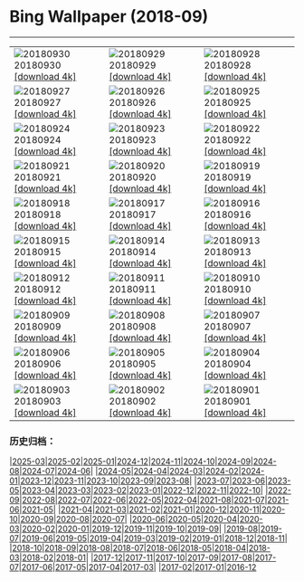 # Bing Wallpaper (2018-09)
**************

<table><tr><td><img src="https://www.bing.com/az/hprichbg/rb/guoqing_ZH-CN10903461145_1920x1080.jpg" alt="20180930"> 20180930 <a href="https://www.bing.com/az/hprichbg/rb/guoqing_ZH-CN10903461145_UHD.jpg">[download 4k]</a></td><td><img src="https://www.bing.com/az/hprichbg/rb/TheLongWalk_ZH-CN11094733779_1920x1080.jpg" alt="20180929"> 20180929 <a href="https://www.bing.com/az/hprichbg/rb/TheLongWalk_ZH-CN11094733779_UHD.jpg">[download 4k]</a></td><td><img src="https://www.bing.com/az/hprichbg/rb/GoldBridge_ZH-CN5579326717_1920x1080.jpg" alt="20180928"> 20180928 <a href="https://www.bing.com/az/hprichbg/rb/GoldBridge_ZH-CN5579326717_UHD.jpg">[download 4k]</a></td></tr><tr><td><img src="https://www.bing.com/az/hprichbg/rb/SouthernRightFlukes_ZH-CN11723769399_1920x1080.jpg" alt="20180927"> 20180927 <a href="https://www.bing.com/az/hprichbg/rb/SouthernRightFlukes_ZH-CN11723769399_UHD.jpg">[download 4k]</a></td><td><img src="https://www.bing.com/az/hprichbg/rb/Shipyard_ZH-CN13183467490_1920x1080.jpg" alt="20180926"> 20180926 <a href="https://www.bing.com/az/hprichbg/rb/Shipyard_ZH-CN13183467490_UHD.jpg">[download 4k]</a></td><td><img src="https://www.bing.com/az/hprichbg/rb/JacobHashimoto_ZH-CN8083666733_1920x1080.jpg" alt="20180925"> 20180925 <a href="https://www.bing.com/az/hprichbg/rb/JacobHashimoto_ZH-CN8083666733_UHD.jpg">[download 4k]</a></td></tr><tr><td><img src="https://www.bing.com/az/hprichbg/rb/GiantSequoia_ZH-CN12159357875_1920x1080.jpg" alt="20180924"> 20180924 <a href="https://www.bing.com/az/hprichbg/rb/GiantSequoia_ZH-CN12159357875_UHD.jpg">[download 4k]</a></td><td><img src="https://www.bing.com/az/hprichbg/rb/QinhuaiRiver_ZH-CN10131273425_1920x1080.jpg" alt="20180923"> 20180923 <a href="https://www.bing.com/az/hprichbg/rb/QinhuaiRiver_ZH-CN10131273425_UHD.jpg">[download 4k]</a></td><td><img src="https://www.bing.com/az/hprichbg/rb/ShenandoahAutumn_ZH-CN12756614363_1920x1080.jpg" alt="20180922"> 20180922 <a href="https://www.bing.com/az/hprichbg/rb/ShenandoahAutumn_ZH-CN12756614363_UHD.jpg">[download 4k]</a></td></tr><tr><td><img src="https://www.bing.com/az/hprichbg/rb/MunichTuba_ZH-CN7797561799_1920x1080.jpg" alt="20180921"> 20180921 <a href="https://www.bing.com/az/hprichbg/rb/MunichTuba_ZH-CN7797561799_UHD.jpg">[download 4k]</a></td><td><img src="https://www.bing.com/az/hprichbg/rb/ImaginePeace_ZH-CN12572046001_1920x1080.jpg" alt="20180920"> 20180920 <a href="https://www.bing.com/az/hprichbg/rb/ImaginePeace_ZH-CN12572046001_UHD.jpg">[download 4k]</a></td><td><img src="https://www.bing.com/az/hprichbg/rb/BlackpoolTowerBallroom_ZH-CN8455917047_1920x1080.jpg" alt="20180919"> 20180919 <a href="https://www.bing.com/az/hprichbg/rb/BlackpoolTowerBallroom_ZH-CN8455917047_UHD.jpg">[download 4k]</a></td></tr><tr><td><img src="https://www.bing.com/az/hprichbg/rb/DriftwoodPirate_ZH-CN11949090819_1920x1080.jpg" alt="20180918"> 20180918 <a href="https://www.bing.com/az/hprichbg/rb/DriftwoodPirate_ZH-CN11949090819_UHD.jpg">[download 4k]</a></td><td><img src="https://www.bing.com/az/hprichbg/rb/CalidrisCanutus_ZH-CN10519054459_1920x1080.jpg" alt="20180917"> 20180917 <a href="https://www.bing.com/az/hprichbg/rb/CalidrisCanutus_ZH-CN10519054459_UHD.jpg">[download 4k]</a></td><td><img src="https://www.bing.com/az/hprichbg/rb/RedMapleQue_ZH-CN8685756305_1920x1080.jpg" alt="20180916"> 20180916 <a href="https://www.bing.com/az/hprichbg/rb/RedMapleQue_ZH-CN8685756305_UHD.jpg">[download 4k]</a></td></tr><tr><td><img src="https://www.bing.com/az/hprichbg/rb/MonumentFountain_ZH-CN12137557720_1920x1080.jpg" alt="20180915"> 20180915 <a href="https://www.bing.com/az/hprichbg/rb/MonumentFountain_ZH-CN12137557720_UHD.jpg">[download 4k]</a></td><td><img src="https://www.bing.com/az/hprichbg/rb/BlackCuillin_ZH-CN10048970076_1920x1080.jpg" alt="20180914"> 20180914 <a href="https://www.bing.com/az/hprichbg/rb/BlackCuillin_ZH-CN10048970076_UHD.jpg">[download 4k]</a></td><td><img src="https://www.bing.com/az/hprichbg/rb/GustavKlimt_ZH-CN9730106413_1920x1080.jpg" alt="20180913"> 20180913 <a href="https://www.bing.com/az/hprichbg/rb/GustavKlimt_ZH-CN9730106413_UHD.jpg">[download 4k]</a></td></tr><tr><td><img src="https://www.bing.com/az/hprichbg/rb/BurgundyVineyards_ZH-CN11711344803_1920x1080.jpg" alt="20180912"> 20180912 <a href="https://www.bing.com/az/hprichbg/rb/BurgundyVineyards_ZH-CN11711344803_UHD.jpg">[download 4k]</a></td><td><img src="https://www.bing.com/az/hprichbg/rb/BlackBrowed_ZH-CN11903207028_1920x1080.jpg" alt="20180911"> 20180911 <a href="https://www.bing.com/az/hprichbg/rb/BlackBrowed_ZH-CN11903207028_UHD.jpg">[download 4k]</a></td><td><img src="https://www.bing.com/az/hprichbg/rb/ShinjukuKiku_ZH-CN8446848393_1920x1080.jpg" alt="20180910"> 20180910 <a href="https://www.bing.com/az/hprichbg/rb/ShinjukuKiku_ZH-CN8446848393_UHD.jpg">[download 4k]</a></td></tr><tr><td><img src="https://www.bing.com/az/hprichbg/rb/Honeycomb_ZH-CN7204448210_1920x1080.jpg" alt="20180909"> 20180909 <a href="https://www.bing.com/az/hprichbg/rb/Honeycomb_ZH-CN7204448210_UHD.jpg">[download 4k]</a></td><td><img src="https://www.bing.com/az/hprichbg/rb/RoyalOntarioMuseum_ZH-CN10362892998_1920x1080.jpg" alt="20180908"> 20180908 <a href="https://www.bing.com/az/hprichbg/rb/RoyalOntarioMuseum_ZH-CN10362892998_UHD.jpg">[download 4k]</a></td><td><img src="https://www.bing.com/az/hprichbg/rb/TrinityLibrary_ZH-CN10332583093_1920x1080.jpg" alt="20180907"> 20180907 <a href="https://www.bing.com/az/hprichbg/rb/TrinityLibrary_ZH-CN10332583093_UHD.jpg">[download 4k]</a></td></tr><tr><td><img src="https://www.bing.com/az/hprichbg/rb/BrazilianPine_ZH-CN10573180887_1920x1080.jpg" alt="20180906"> 20180906 <a href="https://www.bing.com/az/hprichbg/rb/BrazilianPine_ZH-CN10573180887_UHD.jpg">[download 4k]</a></td><td><img src="https://www.bing.com/az/hprichbg/rb/Rockhopper_ZH-CN9080431020_1920x1080.jpg" alt="20180905"> 20180905 <a href="https://www.bing.com/az/hprichbg/rb/Rockhopper_ZH-CN9080431020_UHD.jpg">[download 4k]</a></td><td><img src="https://www.bing.com/az/hprichbg/rb/SockeyeReturns_ZH-CN9894542410_1920x1080.jpg" alt="20180904"> 20180904 <a href="https://www.bing.com/az/hprichbg/rb/SockeyeReturns_ZH-CN9894542410_UHD.jpg">[download 4k]</a></td></tr><tr><td><img src="https://www.bing.com/az/hprichbg/rb/RoundBales_ZH-CN8377464305_1920x1080.jpg" alt="20180903"> 20180903 <a href="https://www.bing.com/az/hprichbg/rb/RoundBales_ZH-CN8377464305_UHD.jpg">[download 4k]</a></td><td><img src="https://www.bing.com/az/hprichbg/rb/SunFlowersStorm_ZH-CN8706728441_1920x1080.jpg" alt="20180902"> 20180902 <a href="https://www.bing.com/az/hprichbg/rb/SunFlowersStorm_ZH-CN8706728441_UHD.jpg">[download 4k]</a></td><td><img src="https://www.bing.com/az/hprichbg/rb/VenetianRowing_ZH-CN6668445308_1920x1080.jpg" alt="20180901"> 20180901 <a href="https://www.bing.com/az/hprichbg/rb/VenetianRowing_ZH-CN6668445308_UHD.jpg">[download 4k]</a></td></tr></table>

### 历史归档：

|[2025-03](/../2025-03/2025-03.md)|[2025-02](/../2025-02/2025-02.md)|[2025-01](/../2025-01/2025-01.md)|[2024-12](/../2024-12/2024-12.md)|[2024-11](/../2024-11/2024-11.md)|[2024-10](/../2024-10/2024-10.md)|[2024-09](/../2024-09/2024-09.md)|[2024-08](/../2024-08/2024-08.md)|[2024-07](/../2024-07/2024-07.md)|[2024-06](/../2024-06/2024-06.md)|
|[2024-05](/../2024-05/2024-05.md)|[2024-04](/../2024-04/2024-04.md)|[2024-03](/../2024-03/2024-03.md)|[2024-02](/../2024-02/2024-02.md)|[2024-01](/../2024-01/2024-01.md)|[2023-12](/../2023-12/2023-12.md)|[2023-11](/../2023-11/2023-11.md)|[2023-10](/../2023-10/2023-10.md)|[2023-09](/../2023-09/2023-09.md)|[2023-08](/../2023-08/2023-08.md)|
|[2023-07](/../2023-07/2023-07.md)|[2023-06](/../2023-06/2023-06.md)|[2023-05](/../2023-05/2023-05.md)|[2023-04](/../2023-04/2023-04.md)|[2023-03](/../2023-03/2023-03.md)|[2023-02](/../2023-02/2023-02.md)|[2023-01](/../2023-01/2023-01.md)|[2022-12](/../2022-12/2022-12.md)|[2022-11](/../2022-11/2022-11.md)|[2022-10](/../2022-10/2022-10.md)|
|[2022-09](/../2022-09/2022-09.md)|[2022-08](/../2022-08/2022-08.md)|[2022-07](/../2022-07/2022-07.md)|[2022-06](/../2022-06/2022-06.md)|[2022-05](/../2022-05/2022-05.md)|[2022-04](/../2022-04/2022-04.md)|[2021-08](/../2021-08/2021-08.md)|[2021-07](/../2021-07/2021-07.md)|[2021-06](/../2021-06/2021-06.md)|[2021-05](/../2021-05/2021-05.md)|
|[2021-04](/../2021-04/2021-04.md)|[2021-03](/../2021-03/2021-03.md)|[2021-02](/../2021-02/2021-02.md)|[2021-01](/../2021-01/2021-01.md)|[2020-12](/../2020-12/2020-12.md)|[2020-11](/../2020-11/2020-11.md)|[2020-10](/../2020-10/2020-10.md)|[2020-09](/../2020-09/2020-09.md)|[2020-08](/../2020-08/2020-08.md)|[2020-07](/../2020-07/2020-07.md)|
|[2020-06](/../2020-06/2020-06.md)|[2020-05](/../2020-05/2020-05.md)|[2020-04](/../2020-04/2020-04.md)|[2020-03](/../2020-03/2020-03.md)|[2020-02](/../2020-02/2020-02.md)|[2020-01](/../2020-01/2020-01.md)|[2019-12](/../2019-12/2019-12.md)|[2019-11](/../2019-11/2019-11.md)|[2019-10](/../2019-10/2019-10.md)|[2019-09](/../2019-09/2019-09.md)|
|[2019-08](/../2019-08/2019-08.md)|[2019-07](/../2019-07/2019-07.md)|[2019-06](/../2019-06/2019-06.md)|[2019-05](/../2019-05/2019-05.md)|[2019-04](/../2019-04/2019-04.md)|[2019-03](/../2019-03/2019-03.md)|[2019-02](/../2019-02/2019-02.md)|[2019-01](/../2019-01/2019-01.md)|[2018-12](/../2018-12/2018-12.md)|[2018-11](/../2018-11/2018-11.md)|
|[2018-10](/../2018-10/2018-10.md)|[2018-09](/2018-09.md)|[2018-08](/../2018-08/2018-08.md)|[2018-07](/../2018-07/2018-07.md)|[2018-06](/../2018-06/2018-06.md)|[2018-05](/../2018-05/2018-05.md)|[2018-04](/../2018-04/2018-04.md)|[2018-03](/../2018-03/2018-03.md)|[2018-02](/../2018-02/2018-02.md)|[2018-01](/../2018-01/2018-01.md)|
|[2017-12](/../2017-12/2017-12.md)|[2017-11](/../2017-11/2017-11.md)|[2017-10](/../2017-10/2017-10.md)|[2017-09](/../2017-09/2017-09.md)|[2017-08](/../2017-08/2017-08.md)|[2017-07](/../2017-07/2017-07.md)|[2017-06](/../2017-06/2017-06.md)|[2017-05](/../2017-05/2017-05.md)|[2017-04](/../2017-04/2017-04.md)|[2017-03](/../2017-03/2017-03.md)|
|[2017-02](/../2017-02/2017-02.md)|[2017-01](/../2017-01/2017-01.md)|[2016-12](/../2016-12/2016-12.md)